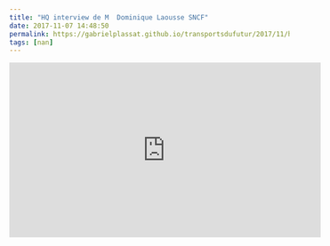 ```yaml
---
title: "HQ interview de M  Dominique Laousse SNCF"
date: 2017-11-07 14:48:50
permalink: https://gabrielplassat.github.io/transportsdufutur/2017/11/hq-interview-de-m-dominique-laousse-sncf.html
tags: [nan]
---
```


<iframe width="560" height="315" src="https://www.youtube.com/embed/_PR0lUnYOfE" frameborder="0" allowfullscreen></iframe>
